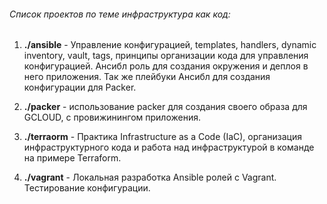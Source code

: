 ###### Список проектов по теме инфраструктура как код:
1. **./ansible** - Управление конфигурацией, templates, handlers, dynamic inventory, vault, tags, принципы организации кода для управления конфигурацией. Ансибл роль для создания окружения и деплоя в него приложения. Так же плейбуки Ансибл для создания конфигурации для Packer.

2. **./packer** -  использование packer для создания своего образа для GCLOUD, с провижинингом приложения.

3. **./terraorm** -  Практика Infrastructure as a Code (IaC), организация инфраструктурного кода и работа над инфраструктурой в команде на примере Terraform.

4. **./vagrant** -  Локальная разработка Ansible ролей с Vagrant. Тестирование конфигурации.
